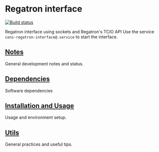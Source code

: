 # Regatron interface
[![Build status](https://ci.appveyor.com/api/projects/status/sop5enkgv2u4q6mx/branch/master?svg=true)](https://ci.appveyor.com/project/carneirofc/cons-regatron-interface/branch/master)

Regatron interface using sockets and Regatron's TCIO API
Use the service `cons-regatron-interface@.service` to start the interface.

## [Notes](NOTES.md)
General development notes and status.

## [Dependencies](DEPENDENCIES.md)
Software dependencies

## [Installation and Usage](INSTALLATION.md)
Usage and environment setup.

## [Utils](UTILS.md)
General practices and useful tips.

